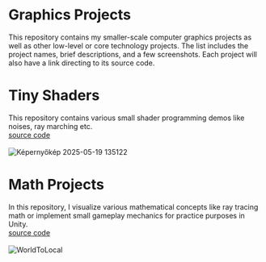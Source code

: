 # Graphics Projects
This repository contains my smaller-scale computer graphics projects as well as other low-level or core technology projects. The list includes the project names, brief descriptions, and a few screenshots. Each project will also have a link directing to its source code.

# Tiny Shaders
This repository contains various small shader programming demos like noises, ray marching etc.<br>
[source code](https://github.com/martonban/ShaderProgramming) <br><br>
![Képernyőkép 2025-05-19 135122](https://github.com/user-attachments/assets/20c9d35f-5701-4e38-9c44-3d0fdc8656b4)

# Math Projects
In this repository, I visualize various mathematical concepts like ray tracing math or implement small gameplay mechanics for practice purposes in Unity.<br>
[source code](https://github.com/martonban/MathProjects) <br><br>
![WorldToLocal](https://github.com/user-attachments/assets/dbb11971-694b-4331-b86d-22a3f636ed9b)
